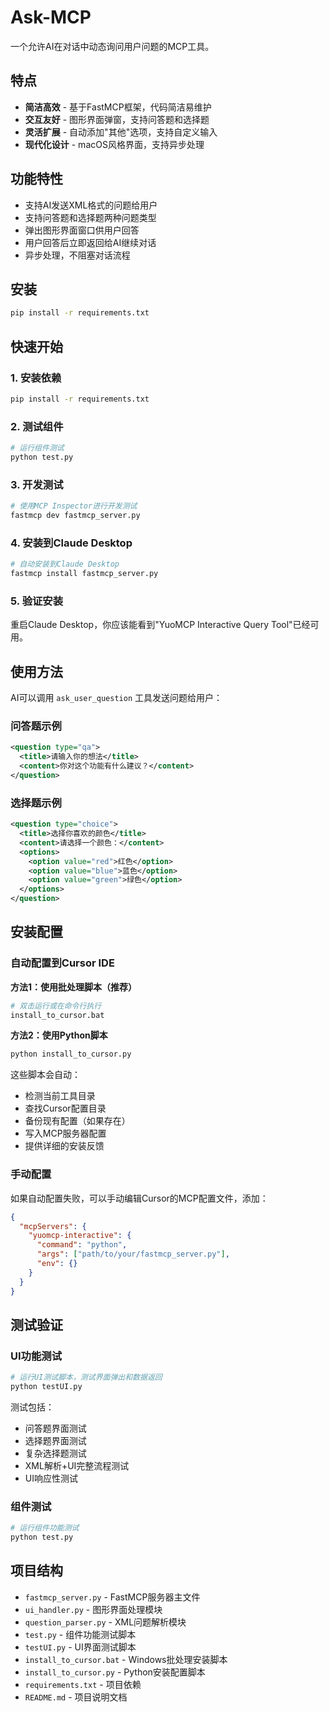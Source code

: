 # Ask-MCP

一个允许AI在对话中动态询问用户问题的MCP工具。

## 特点

- **简洁高效** - 基于FastMCP框架，代码简洁易维护
- **交互友好** - 图形界面弹窗，支持问答题和选择题
- **灵活扩展** - 自动添加"其他"选项，支持自定义输入
- **现代化设计** - macOS风格界面，支持异步处理

## 功能特性

- 支持AI发送XML格式的问题给用户
- 支持问答题和选择题两种问题类型
- 弹出图形界面窗口供用户回答
- 用户回答后立即返回给AI继续对话
- 异步处理，不阻塞对话流程

## 安装

```bash
pip install -r requirements.txt
```

## 快速开始

### 1. 安装依赖
```bash
pip install -r requirements.txt
```

### 2. 测试组件
```bash
# 运行组件测试
python test.py
```

### 3. 开发测试
```bash
# 使用MCP Inspector进行开发测试
fastmcp dev fastmcp_server.py
```

### 4. 安装到Claude Desktop
```bash
# 自动安装到Claude Desktop
fastmcp install fastmcp_server.py
```

### 5. 验证安装
重启Claude Desktop，你应该能看到"YuoMCP Interactive Query Tool"已经可用。

## 使用方法

AI可以调用 `ask_user_question` 工具发送问题给用户：

### 问答题示例
```xml
<question type="qa">
  <title>请输入你的想法</title>
  <content>你对这个功能有什么建议？</content>
</question>
```

### 选择题示例
```xml
<question type="choice">
  <title>选择你喜欢的颜色</title>
  <content>请选择一个颜色：</content>
  <options>
    <option value="red">红色</option>
    <option value="blue">蓝色</option>
    <option value="green">绿色</option>
  </options>
</question>
```

## 安装配置

### 自动配置到Cursor IDE

**方法1：使用批处理脚本（推荐）**
```bash
# 双击运行或在命令行执行
install_to_cursor.bat
```

**方法2：使用Python脚本**
```bash
python install_to_cursor.py
```

这些脚本会自动：
- 检测当前工具目录
- 查找Cursor配置目录
- 备份现有配置（如果存在）
- 写入MCP服务器配置
- 提供详细的安装反馈

### 手动配置
如果自动配置失败，可以手动编辑Cursor的MCP配置文件，添加：
```json
{
  "mcpServers": {
    "yuomcp-interactive": {
      "command": "python",
      "args": ["path/to/your/fastmcp_server.py"],
      "env": {}
    }
  }
}
```

## 测试验证

### UI功能测试
```bash
# 运行UI测试脚本，测试界面弹出和数据返回
python testUI.py
```

测试包括：
- 问答题界面测试
- 选择题界面测试
- 复杂选择题测试
- XML解析+UI完整流程测试
- UI响应性测试

### 组件测试
```bash
# 运行组件功能测试
python test.py
```

## 项目结构

- `fastmcp_server.py` - FastMCP服务器主文件
- `ui_handler.py` - 图形界面处理模块  
- `question_parser.py` - XML问题解析模块
- `test.py` - 组件功能测试脚本
- `testUI.py` - UI界面测试脚本
- `install_to_cursor.bat` - Windows批处理安装脚本
- `install_to_cursor.py` - Python安装配置脚本
- `requirements.txt` - 项目依赖
- `README.md` - 项目说明文档 